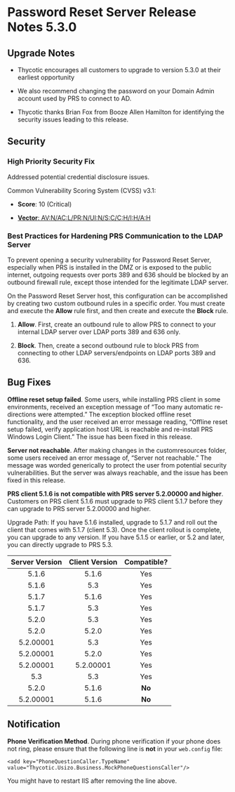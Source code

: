 [title]: # (Password Reset Server Release Notes 5.3.0)
[tags]: # (release notes)
[priority]: # (1096)

# Password Reset Server Release Notes 5.3.0

## Upgrade Notes

* Thycotic encourages all customers to upgrade to version 5.3.0 at their earliest opportunity

* We also recommend changing the password on your Domain Admin account used by PRS to connect to AD.

* Thycotic thanks Brian Fox from Booze Allen Hamilton for identifying the security issues leading to this release.

## Security

### High Priority Security Fix

Addressed potential credential disclosure issues.

Common Vulnerability Scoring System (CVSS) v3.1:

* **Score**: 10 (Critical)

* [**Vector**: AV:N/AC:L/PR:N/UI:N/S:C/C:H/I:H/A:H](https://nvd.nist.gov/vuln-metrics/cvss/v3-calculator?vector=AV:N/AC:L/PR:N/UI:N/S:C/C:H/I:H/A:H.&version=3.1)

### Best Practices for Hardening PRS Communication to the LDAP Server

To prevent opening a security vulnerability for Password Reset Server, especially when PRS is installed in the DMZ or is exposed to the public internet, outgoing requests over ports 389 and 636 should be blocked by an outbound firewall rule, except those intended for the legitimate LDAP server.  

On the Password Reset Server host, this configuration can be accomplished by creating two custom outbound rules in a specific order. You must create and execute the **Allow** rule first, and then create and execute the **Block** rule.

1. **Allow**. First, create an outbound rule to allow PRS to connect to your internal LDAP server over LDAP ports 389 and 636 only.

1. **Block**. Then, create a second outbound rule to block PRS from connecting to other LDAP servers/endpoints on LDAP ports 389 and 636.

## Bug Fixes

**Offline reset setup failed**. Some users, while installing PRS client in some environments, received an exception message of “Too many automatic re-directions were attempted.” The exception blocked offline reset functionality, and the user received an error message reading, “Offline reset setup failed, verify application host URL is reachable and re-install PRS Windows Login Client.” The issue has been fixed in this release.

**Server not reachable**. After making changes in the customresources folder, some users received an error message of, “Server not reachable.” The message was worded generically to protect the user from potential security vulnerabilities. But the server was always reachable, and the issue has been fixed in this release.

**PRS client 5.1.6 is not compatible with PRS server 5.2.00000 and higher**. Customers on PRS client 5.1.6 must upgrade to PRS client 5.1.7 before they can upgrade to PRS server 5.2.00000 and higher.

Upgrade Path: If you have 5.1.6 installed, upgrade to 5.1.7 and roll out the client that comes with 5.1.7 (client 5.3). Once the client rollout is complete, you can upgrade to any version. 
If you have 5.1.5 or earlier, or 5.2 and later, you can directly upgrade to PRS 5.3.

| Server Version | Client Version | Compatible? |
| :---: | :---: | :---: |
| 5.1.6 | 5.1.6 | Yes
| 5.1.6 | 5.3   | Yes
| 5.1.7 | 5.1.6 | Yes
| 5.1.7 | 5.3   | Yes
| 5.2.0 | 5.3   | Yes
| 5.2.0 | 5.2.0 | Yes
| 5.2.00001 | 5.3       | Yes
| 5.2.00001 | 5.2.0     | Yes
| 5.2.00001 | 5.2.00001 | Yes
| 5.3 | 5.3 | Yes
| 5.2.0 | 5.1.6 | **No**
| 5.2.00001 | 5.1.6      | **No**

## Notification

**Phone Verification Method**. During phone verification if your phone does not ring, please ensure that the following line is **not** in your `web.config` file:

`<add key="PhoneQuestionCaller.TypeName" value="Thycotic.Usizo.Business.MockPhoneQuestionsCaller"/>`

You might have to restart IIS after removing the line above.
